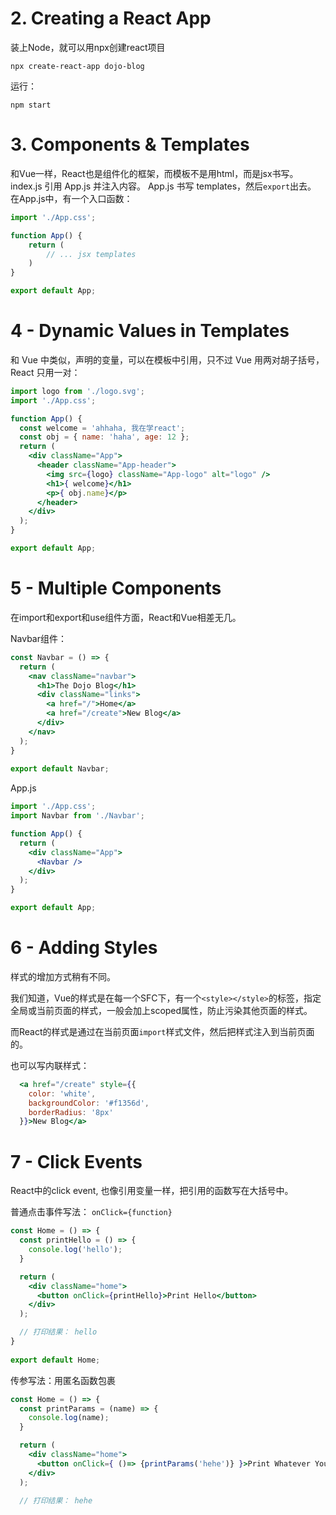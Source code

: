# 2. Creating a React App
装上Node，就可以用npx创建react项目
```shell
npx create-react-app dojo-blog
```

运行：
```shell
npm start
```

# 3. Components & Templates
和Vue一样，React也是组件化的框架，而模板不是用html，而是jsx书写。
index.js 引用 App.js 并注入内容。
App.js 书写 templates，然后`export`出去。
在App.js中，有一个入口函数：
```jsx
import './App.css';

function App() {
	return (
		// ... jsx templates
	)
}

export default App;
```

# 4 - Dynamic Values in Templates
和 Vue 中类似，声明的变量，可以在模板中引用，只不过 Vue 用两对胡子括号，React 只用一对：
```jsx
import logo from './logo.svg';
import './App.css';

function App() {
  const welcome = 'ahhaha, 我在学react';
  const obj = { name: 'haha', age: 12 };
  return (
    <div className="App">
      <header className="App-header">
        <img src={logo} className="App-logo" alt="logo" />
        <h1>{ welcome}</h1>
        <p>{ obj.name}</p>
      </header>
    </div>
  );
}

export default App;
```

# 5 - Multiple Components
在import和export和use组件方面，React和Vue相差无几。

Navbar组件：
```jsx
const Navbar = () => {
  return (  
    <nav className="navbar">
      <h1>The Dojo Blog</h1>
      <div className="links">
        <a href="/">Home</a>
        <a href="/create">New Blog</a>
      </div>
    </nav>
  );
}
 
export default Navbar;
```

App.js
```jsx
import './App.css';
import Navbar from './Navbar';

function App() {
  return (
    <div className="App">
      <Navbar />
    </div>
  );
}

export default App;

```

# 6 - Adding Styles
样式的增加方式稍有不同。

我们知道，Vue的样式是在每一个SFC下，有一个`<style></style>`的标签，指定全局或当前页面的样式，一般会加上scoped属性，防止污染其他页面的样式。

而React的样式是通过在当前页面`import`样式文件，然后把样式注入到当前页面的。

也可以写内联样式：
```jsx
  <a href="/create" style={{
    color: 'white',
    backgroundColor: '#f1356d',
    borderRadius: '8px'
  }}>New Blog</a>
```

# 7 - Click Events
React中的click event, 也像引用变量一样，把引用的函数写在大括号中。

普通点击事件写法： `onClick={function}`
```jsx
const Home = () => {
  const printHello = () => {
    console.log('hello');
  }

  return (  
    <div className="home">
      <button onClick={printHello}>Print Hello</button>
    </div>
  );

  // 打印结果： hello
}
 
export default Home;
```

传参写法：用匿名函数包裹
```jsx
const Home = () => {
  const printParams = (name) => {
    console.log(name);
  }

  return (  
    <div className="home">
      <button onClick={ ()=> {printParams('hehe')} }>Print Whatever You Pass</button>
    </div>
  );

  // 打印结果： hehe
```